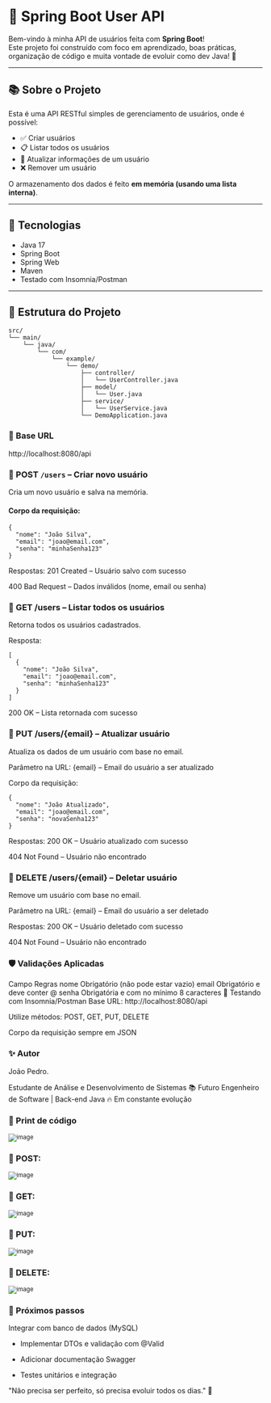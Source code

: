 # 🧠 Spring Boot User API

Bem-vindo à minha API de usuários feita com **Spring Boot**!  
Este projeto foi construído com foco em aprendizado, boas práticas, organização de código e muita vontade de evoluir como dev Java! 💪

---

## 📚 Sobre o Projeto

Esta é uma API RESTful simples de gerenciamento de usuários, onde é possível:

- ✅ Criar usuários
- 📋 Listar todos os usuários
- 📝 Atualizar informações de um usuário
- ❌ Remover um usuário

O armazenamento dos dados é feito **em memória (usando uma lista interna)**.

---

## 🚀 Tecnologias

- Java 17
- Spring Boot
- Spring Web
- Maven
- Testado com Insomnia/Postman

---

## 📁 Estrutura do Projeto

```plaintext
src/
└── main/
    └── java/
        └── com/
            └── example/
                └── demo/
                    ├── controller/
                    │   └── UserController.java
                    ├── model/
                    │   └── User.java
                    ├── service/
                    │   └── UserService.java
                    └── DemoApplication.java

```

### 🔗 Base URL
http://localhost:8080/api

### 📌 POST `/users` – Criar novo usuário

Cria um novo usuário e salva na memória.

#### Corpo da requisição:
```
{
  "nome": "João Silva",
  "email": "joao@email.com",
  "senha": "minhaSenha123"
}
````
Respostas:
201 Created – Usuário salvo com sucesso

400 Bad Request – Dados inválidos (nome, email ou senha)

### 📌 GET /users – Listar todos os usuários
Retorna todos os usuários cadastrados.

Resposta:
```
[
  {
    "nome": "João Silva",
    "email": "joao@email.com",
    "senha": "minhaSenha123"
  }
]
```
200 OK – Lista retornada com sucesso

### 📌 PUT /users/{email} – Atualizar usuário
Atualiza os dados de um usuário com base no email.

Parâmetro na URL:
{email} – Email do usuário a ser atualizado

Corpo da requisição:
```
{
  "nome": "João Atualizado",
  "email": "joao@email.com",
  "senha": "novaSenha123"
}
```
Respostas:
200 OK – Usuário atualizado com sucesso

404 Not Found – Usuário não encontrado

### 📌 DELETE /users/{email} – Deletar usuário
Remove um usuário com base no email.

Parâmetro na URL:
{email} – Email do usuário a ser deletado

Respostas:
200 OK – Usuário deletado com sucesso

404 Not Found – Usuário não encontrado

### 🛡️ Validações Aplicadas
Campo	Regras
nome	Obrigatório (não pode estar vazio)
email	Obrigatório e deve conter @
senha	Obrigatória e com no mínimo 8 caracteres
🧪 Testando com Insomnia/Postman
Base URL: http://localhost:8080/api

Utilize métodos: POST, GET, PUT, DELETE

Corpo da requisição sempre em JSON

### ✨ Autor
João Pedro.

Estudante de Análise e Desenvolvimento de Sistemas
📚 Futuro Engenheiro de Software | Back-end Java
🔥 Em constante evolução

### 📸 Print de código

<sub>![image](https://github.com/user-attachments/assets/4b419a9e-af71-4ec0-81ac-73e2b6bf8fc1)
</sub>

### 📸 POST:

<sub>![image](https://github.com/user-attachments/assets/9644ee67-0656-48ac-ba5f-23f18d5986f3)
</sub>

### 📸 GET:

<sub>![image](https://github.com/user-attachments/assets/c27440f9-95d6-4b38-86ae-56a3206eb8ef)
</sub>

### 📸 PUT:

<sub>![image](https://github.com/user-attachments/assets/3c6d3f3d-a016-454a-80c9-777bb55a9b9d)
</sub>

### 📸 DELETE:

<sub>![image](https://github.com/user-attachments/assets/4302e580-5242-4fa4-8cb9-d48bc6f80eec)
</sub>

### 🧭 Próximos passos
Integrar com banco de dados (MySQL)

- Implementar DTOs e validação com @Valid

- Adicionar documentação Swagger

- Testes unitários e integração

"Não precisa ser perfeito, só precisa evoluir todos os dias." 🚀
